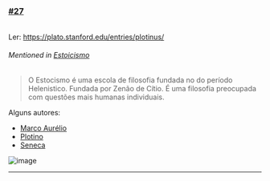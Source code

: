 ### [\#27](https://github.com/guilhermeprokisch/ideias/issues/27) 
###### 

Ler: https://plato.stanford.edu/entries/plotinus/ 


###### Mentioned in [Estoicismo](Estoicismo)  
 > O Estocismo é uma escola de filosofia  fundada no do período Helenistico. Fundada por Zenão de Cítio. É uma filosofia preocupada com questões mais humanas individuais. 

Alguns autores:
- [Marco Aurélio](Marco-Aurélio) 
- [Plotino](Plotino) 
- [Seneca](Seneca)


![image](image)

-------------------------------------------------------------------------------

